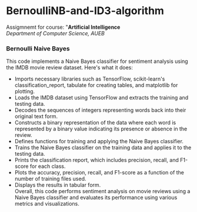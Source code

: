 # BernoulliNB-and-ID3-algorithm


Assigmnemt for course: "**Artificial Intelligence**
<br>*Department of Computer Science, AUEB*


### Bernoulli Naive Bayes
This code implements a Naive Bayes classifier for sentiment analysis using the IMDB movie review dataset. Here's what it does:

* Imports necessary libraries such as TensorFlow, scikit-learn's classification_report, tabulate for creating tables, and matplotlib for plotting.
* Loads the IMDB dataset using TensorFlow and extracts the training and testing data.
* Decodes the sequences of integers representing words back into their original text form.
* Constructs a binary representation of the data where each word is represented by a binary value indicating its presence or absence in the review.
* Defines functions for training and applying the Naive Bayes classifier.
* Trains the Naive Bayes classifier on the training data and applies it to the testing data.
* Prints the classification report, which includes precision, recall, and F1-score for each class.
* Plots the accuracy, precision, recall, and F1-score as a function of the number of training files used.
* Displays the results in tabular form. <br>
Overall, this code performs sentiment analysis on movie reviews using a Naive Bayes classifier and evaluates its performance using various metrics and visualizations.

